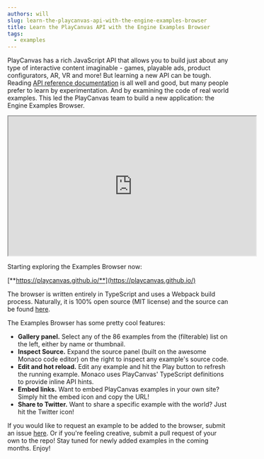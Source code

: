 ```yaml
---
authors: will
slug: learn-the-playcanvas-api-with-the-engine-examples-browser
title: Learn the PlayCanvas API with the Engine Examples Browser
tags:
  - examples
---
```


PlayCanvas has a rich JavaScript API that allows you to build just about any type of interactive content imaginable - games, playable ads, product configurators, AR, VR and more! But learning a new API can be tough. Reading [API reference documentation](https://api.playcanvas.com) is all well and good, but many people prefer to learn by experimentation. And by examining the code of real world examples. This led the PlayCanvas team to build a new application: the Engine Examples Browser.

<div className="iframe-container">
    <iframe loading="lazy" width="560" height="315" src="https://www.youtube.com/embed/vv6Hyy8ohMc" title="YouTube video player" allow="accelerometer; autoplay; clipboard-write; encrypted-media; gyroscope; picture-in-picture" allowfullscreen></iframe>
</div>

<!-- truncate -->

Starting exploring the Examples Browser now:

[**https://playcanvas.github.io/**](https://playcanvas.github.io/)

The browser is written entirely in TypeScript and uses a Webpack build process. Naturally, it is 100% open source (MIT license) and the source can be found [here](https://github.com/playcanvas/engine/tree/master/examples).

The Examples Browser has some pretty cool features:

- **Gallery panel.** Select any of the 86 examples from the (filterable) list on the left, either by name or thumbnail.
- **Inspect Source.** Expand the source panel (built on the awesome Monaco code editor) on the right to inspect any example's source code.
- **Edit and hot reload.** Edit any example and hit the Play button to refresh the running example. Monaco uses PlayCanvas' TypeScript definitions to provide inline API hints.
- **Embed links.** Want to embed PlayCanvas examples in your own site? Simply hit the embed icon and copy the URL!
- **Share to Twitter.** Want to share a specific example with the world? Just hit the Twitter icon!

If you would like to request an example to be added to the browser, submit an issue [here](https://github.com/playcanvas/engine/issues). Or if you're feeling creative, submit a pull request of your own to the repo! Stay tuned for newly added examples in the coming months. Enjoy!
